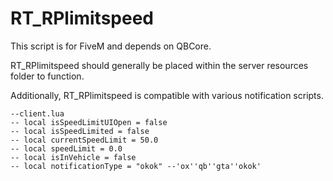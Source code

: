 # RT_RPlimitspeed
This script is for FiveM and depends on QBCore.

RT_RPlimitspeed should generally be placed within the server resources folder to function.

Additionally, RT_RPlimitspeed is compatible with various notification scripts.

```
--client.lua 
-- local isSpeedLimitUIOpen = false
-- local isSpeedLimited = false
-- local currentSpeedLimit = 50.0
-- local speedLimit = 0.0
-- local isInVehicle = false
-- local notificationType = "okok" --'ox''qb''gta''okok'
```
